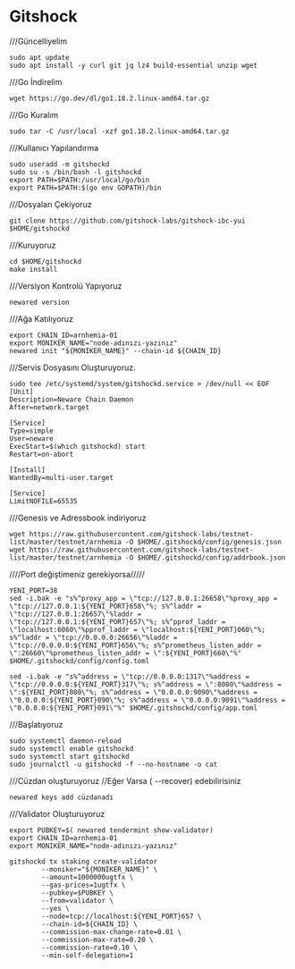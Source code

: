 # Gitshock



///Güncelliyelim
```
sudo apt update
sudo apt install -y curl git jq lz4 build-essential unzip wget
```

///Go İndirelim
```
wget https://go.dev/dl/go1.18.2.linux-amd64.tar.gz
```
///Go Kuralım
```
sudo tar -C /usr/local -xzf go1.18.2.linux-amd64.tar.gz
```
///Kullanıcı Yapılandırma
```
sudo useradd -m gitshockd
sudo su -s /bin/bash -l gitshockd
export PATH=$PATH:/usr/local/go/bin
export PATH=$PATH:$(go env GOPATH)/bin
```
///Dosyaları Çekiyoruz
```
git clone https://github.com/gitshock-labs/gitshock-ibc-yui $HOME/gitshockd
```
///Kuruyoruz
```
cd $HOME/gitshockd
make install
```
///Versiyon Kontrolü Yapıyoruz
```
newared version
```
///Ağa Katılıyoruz
```
export CHAIN_ID=arnhemia-01
export MONIKER_NAME="node-adınızı-yazınız"
newared init "${MONIKER_NAME}" --chain-id ${CHAIN_ID}
```
///Servis Dosyasını Oluşturuyoruz.
```
sudo tee /etc/systemd/system/gitshockd.service > /dev/null << EOF
[Unit]
Description=Neware Chain Daemon
After=network.target

[Service]
Type=simple
User=neware
ExecStart=$(which gitshockd) start 
Restart=on-abort

[Install]
WantedBy=multi-user.target

[Service]
LimitNOFILE=65535 
```
///Genesis ve Adressbook indiriyoruz
```
wget https://raw.githubusercontent.com/gitshock-labs/testnet-list/master/testnet/arnhemia -O $HOME/.gitshockd/config/genesis.json
wget https://raw.githubusercontent.com/gitshock-labs/testnet-list/master/testnet/arnhemia -O $HOME/.gitshockd/config/addrbook.json 
```
////Port değiştimeniz gerekiyorsa/////
```
YENI_PORT=38
sed -i.bak -e "s%^proxy_app = \"tcp://127.0.0.1:26658\"%proxy_app = \"tcp://127.0.0.1:${YENI_PORT}658\"%; s%^laddr = \"tcp://127.0.0.1:26657\"%laddr = \"tcp://127.0.0.1:${YENI_PORT}657\"%; s%^pprof_laddr = \"localhost:6060\"%pprof_laddr = \"localhost:${YENI_PORT}060\"%; s%^laddr = \"tcp://0.0.0.0:26656\"%laddr = \"tcp://0.0.0.0:${YENI_PORT}656\"%; s%^prometheus_listen_addr = \":26660\"%prometheus_listen_addr = \":${YENI_PORT}660\"%" $HOME/.gitshockd/config/config.toml

sed -i.bak -e "s%^address = \"tcp://0.0.0.0:1317\"%address = \"tcp://0.0.0.0:${YENI_PORT}317\"%; s%^address = \":8080\"%address = \":${YENI_PORT}080\"%; s%^address = \"0.0.0.0:9090\"%address = \"0.0.0.0:${YENI_PORT}090\"%; s%^address = \"0.0.0.0:9091\"%address = \"0.0.0.0:${YENI_PORT}091\"%" $HOME/.gitshockd/config/app.toml
```


///Başlatıyoruz
```
sudo systemctl daemon-reload
sudo systemctl enable gitshockd
sudo systemctl start gitshockd
sudo journalctl -u gitshockd -f --no-hostname -o cat
```
///Cüzdan oluşturuyoruz
//Eğer Varsa ( --recover) edebilirisiniz
```
newared keys add cüzdanadı
```

///Validator Oluşturuyoruz
```
export PUBKEY=$( newared tendermint show-validator)
export CHAIN_ID=arnhemia-01
export MONIKER_NAME="node-adınızı-yazınız"
```
```
gitshockd tx staking create-validator 
        --moniker="${MONIKER_NAME}" \
        --amount=1000000ugtfx \
        --gas-prices=1ugtfx \
        --pubkey=$PUBKEY \
        --from=validator \
        --yes \
        --node=tcp://localhost:${YENI_PORT}657 \
        --chain-id=${CHAIN_ID} \
        --commission-max-change-rate=0.01 \
        --commission-max-rate=0.20 \
        --commission-rate=0.10 \
        --min-self-delegation=1 
```

